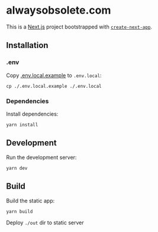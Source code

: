 # alwaysobsolete.com

This is a [Next.js](https://nextjs.org) project bootstrapped with [`create-next-app`](https://nextjs.org/docs/app/api-reference/cli/create-next-app).

## Installation

### .env

Copy [.env.local.example](/.env.local.example) to `.env.local`:

```shell
cp ./.env.local.example ./.env.local
```

### Dependencies

Install dependencies:

```shell
yarn install
```

## Development

Run the development server:

```shell
yarn dev
```

## Build

Build the static app:

```shell
yarn build
```

Deploy `./out` dir to static server
